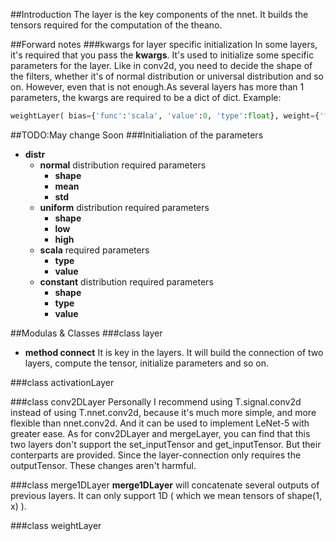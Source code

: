 ##Introduction
The layer is the key components of the nnet. It builds the tensors required for the computation of the theano.

##Forward notes
###kwargs for layer specific initialization
  In some layers, it's required that you pass the __kwargs__. It's used to initialize some specific parameters for the layer. Like in conv2d, you need to decide the shape of the filters, whether it's of normal distribution or universal distribution and so on. However, even that is not enough.As several layers has more than 1 parameters, the kwargs are required to be a dict of dict.
  Example:
```python
weightLayer( bias={'func':'scala', 'value':0, 'type':float}, weight={'func':'normal', 'low':-0.25, 'high':0.25})
```

##TODO:May change Soon
###Initialiation of the parameters
- __distr__
  - __normal__ distribution required parameters
    - __shape__
    - __mean__
    - __std__
  - __uniform__ distribution required parameters
    - __shape__
    - __low__
    - __high__
  - __scala__ required parameters
    - __type__
    - __value__
  - __constant__ distribution required parameters
    - __shape__
    - __type__
    - __value__

##Modulas & Classes
###class layer
- __method connect__ 
  It is key in the layers. It will build the connection of two layers, compute the tensor, initialize parameters and so on.

###class activationLayer

###class conv2DLayer
Personally I recommend using T.signal.conv2d instead of using T.nnet.conv2d, because it's much more simple, and more flexible than nnet.conv2d. And it can be used to implement LeNet-5 with greater ease. As for conv2DLayer and mergeLayer, you can find that this two layers don't support the set_inputTensor and get_inputTensor. But their conterparts are provided. Since the layer-connection only requires the outputTensor. These changes aren't harmful.

###class merge1DLayer
__merge1DLayer__ will concatenate several outputs of previous layers. It can only support 1D ( which we mean tensors of shape(1, x) ).


###class weightLayer
